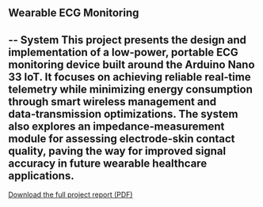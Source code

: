 ## Wearable ECG Monitoring 
--
System This project presents the design and implementation of a low‑power, portable ECG monitoring device built around the Arduino Nano 33 IoT. It focuses on achieving reliable real‑time telemetry while minimizing energy consumption through smart wireless management and data‑transmission optimizations. The system also explores an impedance‑measurement module for assessing electrode‑skin contact quality, paving the way for improved signal accuracy in future wearable healthcare applications.
--


[Download the full project report (PDF)](https://drive.google.com/file/d/12qlmqc8IfWwISucRezgqM2xRMxlNn1sp/view?usp=sharing)
